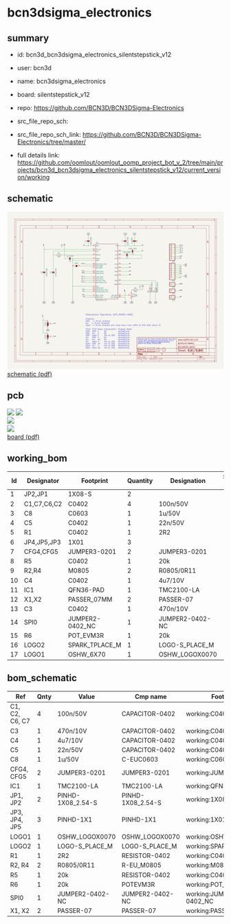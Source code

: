 # bcn3dsigma_electronics
 
## summary 
* id: bcn3d_bcn3dsigma_electronics_silentstepstick_v12
* user: bcn3d
* name: bcn3dsigma_electronics
* board: silentstepstick_v12
* repo: https://github.com/BCN3D/BCN3DSigma-Electronics



* src_file_repo_sch: 
* src_file_repo_sch_link: https://github.com/BCN3D/BCN3DSigma-Electronics/tree/master/
* full details link: https://github.com/oomlout/oomlout_oomp_project_bot_v_2/tree/main/projects/bcn3d_bcn3dsigma_electronics_silentstepstick_v12/current_version/working  

## schematic  
![](working_schematic_600.png)  
[schematic (pdf)](working_schematic.pdf) 






















## pcb  
![](working_3d_600.png) 
![](working_3d_front_600.png)  
![](working_3d_back_600.png)  
![](working_600.png)  
[board (pdf)](working.pdf)  

## working_bom
| Id | Designator | Footprint | Quantity | Designation | Supplier and ref |  | None | 
| --- | --- | --- | --- | --- | --- | --- | --- | 
| 1 | JP2,JP1 | 1X08-S | 2 |  |  |  | [''] | 
| 2 | C1,C7,C6,C2 | C0402 | 4 | 100n/50V |  |  | [''] | 
| 3 | C8 | C0603 | 1 | 1u/50V |  |  | [''] | 
| 4 | C5 | C0402 | 1 | 22n/50V |  |  | [''] | 
| 5 | R1 | C0402 | 1 | 2R2 |  |  | [''] | 
| 6 | JP4,JP5,JP3 | 1X01 | 3 |  |  |  | [''] | 
| 7 | CFG4,CFG5 | JUMPER3-0201 | 2 | JUMPER3-0201 |  |  | [''] | 
| 8 | R5 | C0402 | 1 | 20k |  |  | [''] | 
| 9 | R2,R4 | M0805 | 2 | R0805/0R11 |  |  | [''] | 
| 10 | C4 | C0402 | 1 | 4u7/10V |  |  | [''] | 
| 11 | IC1 | QFN36-PAD | 1 | TMC2100-LA |  |  | [''] | 
| 12 | X1,X2 | PASSER_07MM | 2 | PASSER-07 |  |  | [''] | 
| 13 | C3 | C0402 | 1 | 470n/10V |  |  | [''] | 
| 14 | SPI0 | JUMPER2-0402_NC | 1 | JUMPER2-0402-NC |  |  | [''] | 
| 15 | R6 | POT_EVM3R | 1 | 20k |  |  | [''] | 
| 16 | LOGO2 | SPARK_TPLACE_M | 1 | LOGO-S_PLACE_M |  |  | [''] | 
| 17 | LOGO1 | OSHW_6X70 | 1 | OSHW_LOGOX0070 |  |  | [''] | 


## bom_schematic
| Ref | Qnty | Value | Cmp name | Footprint | Description | Vendor | DNP | 
| --- | --- | --- | --- | --- | --- | --- | --- | 
| C1, C2, C6, C7 | 4 | 100n/50V | CAPACITOR-0402 | working:C0402 |  |  |  | 
| C3 | 1 | 470n/10V | CAPACITOR-0402 | working:C0402 |  |  |  | 
| C4 | 1 | 4u7/10V | CAPACITOR-0402 | working:C0402 |  |  |  | 
| C5 | 1 | 22n/50V | CAPACITOR-0402 | working:C0402 |  |  |  | 
| C8 | 1 | 1u/50V | C-EUC0603 | working:C0603 |  |  |  | 
| CFG4, CFG5 | 2 | JUMPER3-0201 | JUMPER3-0201 | working:JUMPER3-0201 |  |  |  | 
| IC1 | 1 | TMC2100-LA | TMC2100-LA | working:QFN36-PAD |  |  |  | 
| JP1, JP2 | 2 | PINHD-1X08_2.54-S | PINHD-1X08_2.54-S | working:1X08-S |  |  |  | 
| JP3, JP4, JP5 | 3 | PINHD-1X1 | PINHD-1X1 | working:1X01 |  |  |  | 
| LOGO1 | 1 | OSHW_LOGOX0070 | OSHW_LOGOX0070 | working:OSHW_6X70 |  |  |  | 
| LOGO2 | 1 | LOGO-S_PLACE_M | LOGO-S_PLACE_M | working:SPARK_TPLACE_M |  |  |  | 
| R1 | 1 | 2R2 | RESISTOR-0402 | working:C0402 |  |  |  | 
| R2, R4 | 2 | R0805/0R11 | R-EU_M0805 | working:M0805 |  |  |  | 
| R5 | 1 | 20k | RESISTOR-0402 | working:C0402 |  |  |  | 
| R6 | 1 | 20k | POTEVM3R | working:POT_EVM3R |  |  |  | 
| SPI0 | 1 | JUMPER2-0402-NC | JUMPER2-0402-NC | working:JUMPER2-0402_NC |  |  |  | 
| X1, X2 | 2 | PASSER-07 | PASSER-07 | working:PASSER_07MM |  |  |  | 



